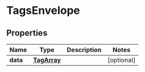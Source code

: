 
# TagsEnvelope

## Properties
Name | Type | Description | Notes
------------ | ------------- | ------------- | -------------
**data** | [**TagArray**](TagArray.md) |  |  [optional]



